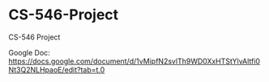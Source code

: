 # CS-546-Project
CS-546 Project

Google Doc: https://docs.google.com/document/d/1vMipfN2svlTh9WD0XxHTStYlvAltfi0Nt3Q2NLHpaoE/edit?tab=t.0